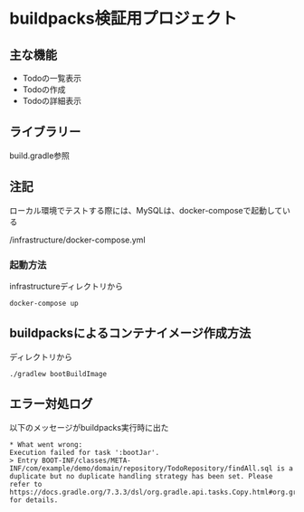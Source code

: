# buildpacks検証用プロジェクト

## 主な機能
* Todoの一覧表示
* Todoの作成
* Todoの詳細表示

## ライブラリー
build.gradle参照

## 注記
ローカル環境でテストする際には、MySQLは、docker-composeで起動している

<Project-root>/infrastructure/docker-compose.yml

### 起動方法
infrastructureディレクトリから

```shell
docker-compose up
```

## buildpacksによるコンテナイメージ作成方法
<Project-root>ディレクトリから

```shell
./gradlew bootBuildImage
```


## エラー対処ログ

以下のメッセージがbuildpacks実行時に出た

```shell
* What went wrong:
Execution failed for task ':bootJar'.
> Entry BOOT-INF/classes/META-INF/com/example/demo/domain/repository/TodoRepository/findAll.sql is a duplicate but no duplicate handling strategy has been set. Please refer to https://docs.gradle.org/7.3.3/dsl/org.gradle.api.tasks.Copy.html#org.gradle.api.tasks.Copy:duplicatesStrategy for details.
```